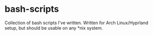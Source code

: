 # bash-scripts
 Collection of bash scripts I've written. Written for Arch Linux/Hyprland setup, but should be usable on any *nix system.
